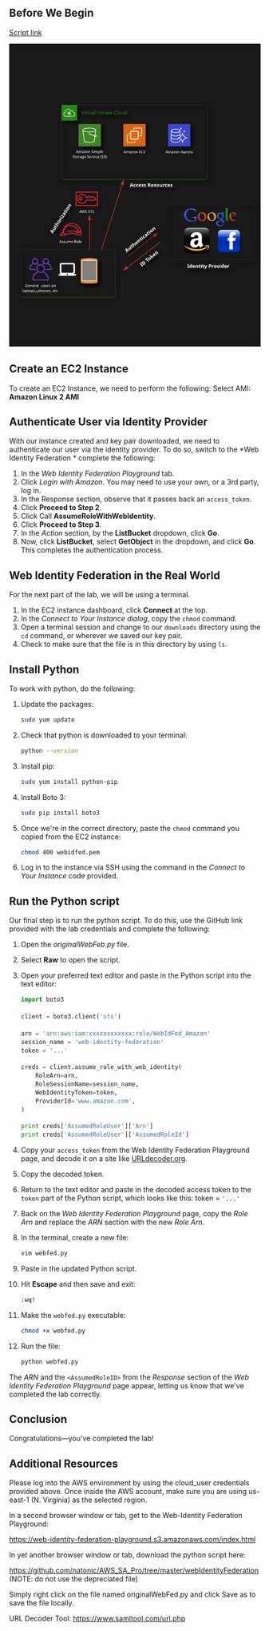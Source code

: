## Before We Begin
[Script link](https://github.com/natonic/AWS_SA_Pro/tree/master/webIdentityFederation)

![image](../images/Working_with_Web_Identity_Federation_to_Authenticate_AWS_Account_Access_for_a_Remote_User.png)

## Create an EC2 Instance
To create an EC2 Instance, we need to perform the following:
Select AMI: **Amazon Linux 2 AMI**

## Authenticate User via Identity Provider
With our instance created and key pair downloaded, we need to authenticate our user via the identity provider. To do so, switch to the *Web Identity Federation * complete the following:

1. In the _Web Identity Federation Playground_ tab.
2. Click *Login with Amazon*. You may need to use your own, or a 3rd party, log in.
3. In the Response section, observe that it passes back an `access_token`.
4. Click **Proceed to Step 2**.
5. Click Call **AssumeRoleWithWebIdentity**.
6. Click **Proceed to Step 3**.
7. In the _Action_ section, by the **ListBucket** dropdown, click **Go**.
8. Now, click **ListBucket**, select **GetObject** in the dropdown, and click **Go**.
This completes the authentication process.

## Web Identity Federation in the Real World
For the next part of the lab, we will be using a terminal.

1. In the EC2 instance dashboard, click **Connect** at the top.
2. In the _Connect to Your Instance dialog_, copy the `chmod` command.
3. Open a terminal session and change to our `downloads` directory using the `cd` command, or wherever we saved our key pair.
4. Check to make sure that the file is in this directory by using `ls`.
## Install Python
To work with python, do the following:

1. Update the packages:

    ```bash
    sudo yum update
    ```
2. Check that python is downloaded to your terminal:
    ```bash
    python --version
    ```

3. Install pip:

    ```bash
    sudo yum install python-pip
    ```

4. Install Boto 3:

    ```bash
    sudo pip install boto3
    ```
    
5. Once we're in the correct directory, paste the `chmod` command you copied from the EC2 instance:

    ```bash
    chmod 400 webidfed.pem
    ```

6. Log in to the instance via SSH using the command in the *Connect to Your Instance* code provided.


## Run the Python script

Our final step is to run the python script. To do this, use the GitHub link provided with the lab credentials and complete the following:

1. Open the *originalWebFeb.py* file.

2. Select **Raw** to open the script.

3. Open your preferred text editor and paste in the Python script into the text editor:

    ```python
    import boto3

    client = boto3.client('sts')

    arn = 'arn:aws:iam:xxxxxxxxxxxx:role/WebIdFed_Amazon'
    session_name = 'web-identity-federation'
    token = '...'

    creds = client.assume_role_with_web_identity(
        RoleArn=arn,
        RoleSessionName=session_name,
        WebIdentityToken=token,
        ProviderId='www.amazon.com',
    )

    print creds['AssumedRoleUser']['Arn']
    print creds['AssumedRoleUser']['AssumedRoleId']
    ```

4. Copy your `access_token` from the Web Identity Federation Playground page, and decode it on a site like [URLdecoder.org](https://www.urldecoder.org/).
5. Copy the decoded token.
6. Return to the text editor and paste in the decoded access token to the `token` part of the Python script, which looks like this: token = `'...'`
7. Back on the *Web Identity Federation Playground* page, copy the *Role Arn*  and replace the *ARN* section with the new *Role Arn*.
8. In the terminal, create a new file:

    ```bash
    vim webfed.py
    ```

8. Paste in the updated Python script.
9. Hit **Escape** and then save and exit:

    ```bash
    :wq!
    ```

10. Make the `webfed.py` executable:

    ```bash
    chmod +x webfed.py
    ```

11. Run  the file:

    ```bash
    python webfed.py
    ```
    
The *ARN* and the `<AssumedRoleID>` from the *Response* section of the *Web Identity Federation Playground* page appear, letting us know that we've completed the lab correctly.

## Conclusion

Congratulations—you've completed the lab!

## Additional Resources

Please log into the AWS environment by using the cloud_user credentials provided above. Once inside the AWS account, make sure you are using us-east-1 (N. Virginia) as the selected region.

In a second browser window or tab, get to the Web-Identity Federation Playground:

https://web-identity-federation-playground.s3.amazonaws.com/index.html

In yet another browser window or tab, download the python script here:

https://github.com/natonic/AWS_SA_Pro/tree/master/webIdentityFederation (NOTE: do not use the depreciated file)

Simply right click on the file named originalWebFed.py and click Save as to save the file locally.

URL Decoder Tool: https://www.samltool.com/url.php
